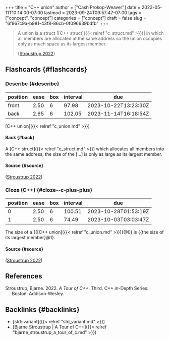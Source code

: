 +++
title = "C++ union"
author = ["Cash Prokop-Weaver"]
date = 2023-05-11T10:14:00-07:00
lastmod = 2023-09-24T09:57:47-07:00
tags = ["concept", "concept"]
categories = ["concept"]
draft = false
slug = "6f967c9a-b981-43f8-86cb-0f096639bdfb"
+++

> A union is a struct [[C++ struct]({{< relref "c_struct.md" >}})] in which all members are allocated at the same address so the union occupies only as much space as its largest member.
>
> (<a href="#citeproc_bib_item_1">Stroustrup 2022</a>)


## Flashcards {#flashcards}


### Describe {#describe}

| position | ease | box | interval | due                  |
|----------|------|-----|----------|----------------------|
| front    | 2.50 | 6   | 97.98    | 2023-10-22T13:23:30Z |
| back     | 2.65 | 6   | 102.05   | 2023-11-14T16:18:54Z |

[C++ union]({{< relref "c_union.md" >}})


#### Back {#back}

A [C++ struct]({{< relref "c_struct.md" >}}) which allocates all members into the same address; the size of the [...] is only as large as its largest member.


#### Source {#source}

(<a href="#citeproc_bib_item_1">Stroustrup 2022</a>)


### Cloze (C++) {#cloze--c-plus-plus}

| position | ease | box | interval | due                  |
|----------|------|-----|----------|----------------------|
| 0        | 2.50 | 6   | 100.51   | 2023-10-28T01:53:19Z |
| 1        | 2.50 | 6   | 74.49    | 2023-10-03T03:03:47Z |

The size of a {{[C++ union]({{< relref "c_union.md" >}})}@0} is {{the size of its largest member}@1}.


#### Source {#source}

(<a href="#citeproc_bib_item_1">Stroustrup 2022</a>)

## References

<style>.csl-entry{text-indent: -1.5em; margin-left: 1.5em;}</style><div class="csl-bib-body">
  <div class="csl-entry"><a id="citeproc_bib_item_1"></a>Stroustrup, Bjarne. 2022. <i>A Tour of C++</i>. Third. C++ in-Depth Series. Boston: Addison-Wesley.</div>
</div>


## Backlinks {#backlinks}

-   [std::variant]({{< relref "std_variant.md" >}})
-   [Bjarne Stroustrup | A Tour of C++]({{< relref "bjarne_stroustrup_a_tour_of_c.md" >}})
